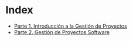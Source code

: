 # Index
- [Parte 1. Introducción a la Gestión de Proyectos](obsidian://open?vault=notes&file=Gesti%C3%B3n%2F01.%20Introducci%C3%B3n%20a%20la%20Gesti%C3%B3n%20de%20Proyectos)
- [Parte 2. Gestión de Proyectos Software](obsidian://open?vault=notes&file=Gesti%C3%B3n%2F02.%20Gesti%C3%B3n%20de%20Proyectos%20Software)
